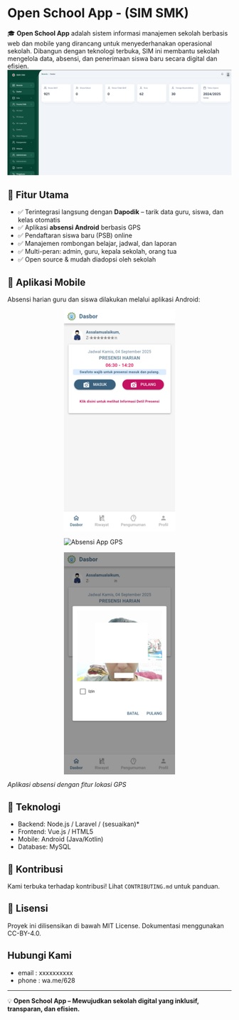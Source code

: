 # Open School App - (SIM SMK) 
🎓 **Open School App** adalah sistem informasi manajemen sekolah berbasis web dan mobile yang dirancang untuk menyederhanakan operasional sekolah. Dibangun dengan teknologi terbuka, SIM ini membantu sekolah mengelola data, absensi, dan penerimaan siswa baru secara digital dan efisien.
![Open School App - Dashboard SIM](https://raw.githubusercontent.com/OpenSchoolApp/sim/refs/heads/main/Images/dashboard.png)  

## 🔧 Fitur Utama
- ✅ Terintegrasi langsung dengan **Dapodik** – tarik data guru, siswa, dan kelas otomatis  
- ✅ Aplikasi **absensi Android** berbasis GPS  
- ✅ Pendaftaran siswa baru (PSB) online
- ✅ Manajemen rombongan belajar, jadwal, dan laporan  
- ✅ Multi-peran: admin, guru, kepala sekolah, orang tua  
- ✅ Open source & mudah diadopsi oleh sekolah

## 📱 Aplikasi Mobile
Absensi harian guru dan siswa dilakukan melalui aplikasi Android:  

<div style="display: flex; flex-direction: column; align-items: center; gap: 15px;">
  <img src="https://raw.githubusercontent.com/OpenSchoolApp/sim/refs/heads/main/Images/1.jpg" alt="Absensi App GPS" width="250">
  <img src="https://raw.githubusercontent.com/OpenSchoolApp/sim/refs/heads/main/Images/2.jpg" alt="Absensi App GPS" width="250">
  <img src="https://raw.githubusercontent.com/OpenSchoolApp/sim/refs/heads/main/Images/3.jpg" alt="Absensi App GPS" width="250">
</div>

*Aplikasi absensi dengan fitur lokasi GPS*

## 🚀 Teknologi
- Backend: Node.js / Laravel / (sesuaikan)*  
- Frontend: Vue.js / HTML5  
- Mobile: Android (Java/Kotlin)  
- Database: MySQL

## 🤝 Kontribusi
Kami terbuka terhadap kontribusi! Lihat `CONTRIBUTING.md` untuk panduan.

## 📄 Lisensi
Proyek ini dilisensikan di bawah MIT License. Dokumentasi menggunakan CC-BY-4.0.

## Hubungi Kami
- email : xxxxxxxxxx
- phone : wa.me/628

---
💡 **Open School App – Mewujudkan sekolah digital yang inklusif, transparan, dan efisien.**